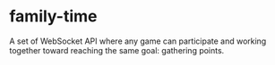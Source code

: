 # family-time
A set of  WebSocket API where any game can participate and working together toward reaching the same goal: gathering points.
